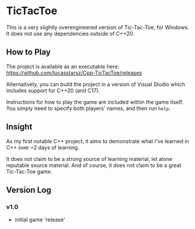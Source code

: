 # TicTacToe

This is a very slightly overengineered version of Tic-Tac-Toe, for Windows. It does not use any dependencies outside of C++20.

## How to Play

The project is available as an executable here: https://github.com/lucasstarsz/Cpp-TicTacToe/releases

Alternaitvely, you can build the project in a version of Visual Studio which includes support for C++20 (and C17).

Instructions for how to play the game are included within the game itself. You simply need to specify both players' names, and then run `help`.

## Insight

As my first notable C++ project, it aims to demonstrate what I've learned in C++ over ~2 days of learning.

It does not claim to be a strong source of learning material, let alone reputable source material. And of course, it does not claim to be a great Tic-Tac-Toe game.

## Version Log

### v1.0
- initial game 'release'